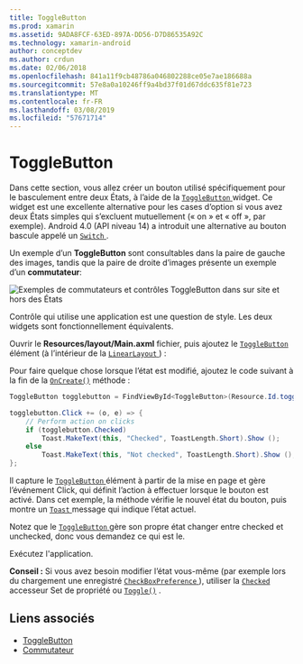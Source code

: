 ```yaml
---
title: ToggleButton
ms.prod: xamarin
ms.assetid: 9ADA8FCF-63ED-897A-DD56-D7D86535A92C
ms.technology: xamarin-android
author: conceptdev
ms.author: crdun
ms.date: 02/06/2018
ms.openlocfilehash: 841a11f9cb48786a046802288ce05e7ae186688a
ms.sourcegitcommit: 57e8a0a10246ff9a4bd37f01d67ddc635f81e723
ms.translationtype: MT
ms.contentlocale: fr-FR
ms.lasthandoff: 03/08/2019
ms.locfileid: "57671714"
---
```

# <a name="togglebutton"></a>ToggleButton

Dans cette section, vous allez créer un bouton utilisé spécifiquement pour le basculement entre deux États, à l’aide de la [ `ToggleButton` ](https://developer.xamarin.com/api/type/Android.Widget.ToggleButton/) widget. Ce widget est une excellente alternative pour les cases d’option si vous avez deux États simples qui s’excluent mutuellement (« on » et « off », par exemple). Android 4.0 (API niveau 14) a introduit une alternative au bouton bascule appelé un [ `Switch` ](https://developer.xamarin.com/api/type/Android.Widget.Switch/).

Un exemple d’un **ToggleButton** sont consultables dans la paire de gauche des images, tandis que la paire de droite d’images présente un exemple d’un **commutateur**:

![Exemples de commutateurs et contrôles ToggleButton dans sur site et hors des États](toggle-button-images/togglebutton-switch.png)  

Contrôle qui utilise une application est une question de style. Les deux widgets sont fonctionnellement équivalents.

Ouvrir le **Resources/layout/Main.axml** fichier, puis ajoutez le [ `ToggleButton` ](https://developer.xamarin.com/api/type/Android.Widget.ToggleButton/) élément (à l’intérieur de la [ `LinearLayout` ](https://developer.xamarin.com/api/type/Android.Widget.LinearLayout/)) :

Pour faire quelque chose lorsque l’état est modifié, ajoutez le code suivant à la fin de la [`OnCreate()`](https://developer.xamarin.com/api/member/Android.App.Activity.OnCreate/p/Android.OS.Bundle/Android.OS.PersistableBundle)
méthode :

```csharp
ToggleButton togglebutton = FindViewById<ToggleButton>(Resource.Id.togglebutton);

togglebutton.Click += (o, e) => {
    // Perform action on clicks
    if (togglebutton.Checked)
        Toast.MakeText(this, "Checked", ToastLength.Short).Show ();
    else
        Toast.MakeText(this, "Not checked", ToastLength.Short).Show ();
};
```

Il capture le [ `ToggleButton` ](https://developer.xamarin.com/api/type/Android.Widget.ToggleButton/) élément à partir de la mise en page et gère l’événement Click, qui définit l’action à effectuer lorsque le bouton est activé. Dans cet exemple, la méthode vérifie le nouvel état du bouton, puis montre un [ `Toast` ](https://developer.xamarin.com/api/type/Android.Widget.Toast/) message qui indique l’état actuel.

Notez que le [ `ToggleButton` ](https://developer.xamarin.com/api/type/Android.Widget.ToggleButton/) gère son propre état changer entre checked et unchecked, donc vous demandez ce qui est le.

Exécutez l'application.


**Conseil :** Si vous avez besoin modifier l’état vous-même (par exemple lors du chargement une enregistré [ `CheckBoxPreference` ](https://developer.xamarin.com/api/type/Android.Preferences.CheckBoxPreference/)), utiliser la [`Checked`](https://developer.xamarin.com/api/property/Android.Widget.CompoundButton.Checked/)
accesseur Set de propriété ou [`Toggle()`](https://developer.xamarin.com/api/member/Android.Widget.CompoundButton.Toggle/)
.


## <a name="related-links"></a>Liens associés

- [ToggleButton](https://developer.android.com/reference/android/widget/ToggleButton.html)
- [Commutateur](https://developer.android.com/reference/android/widget/Switch.html)
